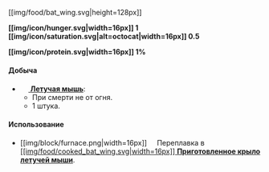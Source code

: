 [[img/food/bat_wing.svg|height=128px]]

**[[img/icon/hunger.svg|width=16px]] 1 [[img/icon/saturation.svg|alt=octocat|width=16px]] 0.5**

**[[img/icon/protein.svg|width=16px]] 1%**

#### Добыча
- [<img src="https://gamepedia.cursecdn.com/minecraft_gamepedia/f/f7/Bat_(Hang).png" width="16"> **Летучая мышь**](https://github.com/SoSeDiK-Universe/Wiki/wiki/Летучая-мышь):
  - При смерти не от огня.
  - 1 штука.

#### Использование
- [[img/block/furnace.png|width=16px]]<img src="https://gamepedia.cursecdn.com/minecraft_gamepedia/b/ba/Smoker.png" width="16"> Переплавка в [[[img/food/cooked_bat_wing.svg|width=16px]] **Приготовленное крыло летучей мыши**](https://github.com/SoSeDiK-Universe/Wiki/wiki/Приготовленное-крыло-летучей-мыши).